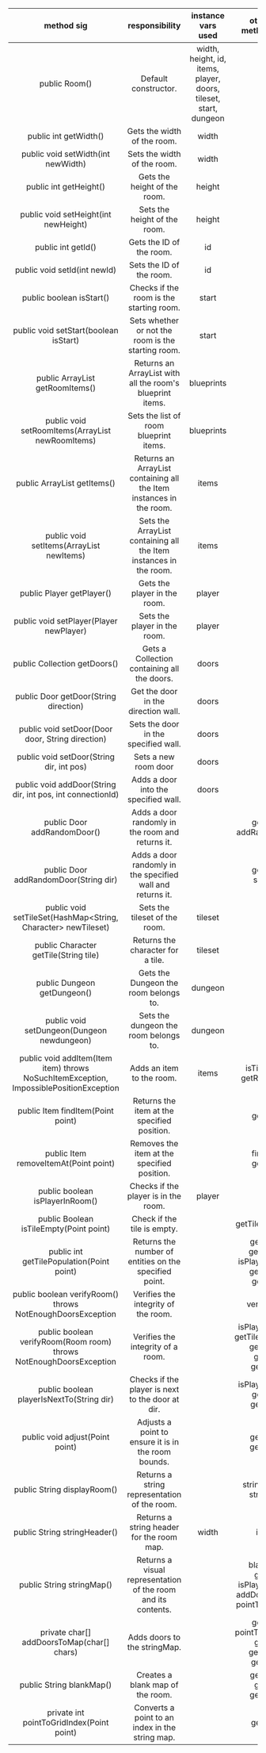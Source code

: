 | method sig | responsibility | instance vars used | other class methods called | objects used with method calls | lines of code |
| :----------: | :--------------: | :------------------: | :--------------------------: | :------------------------------: | :-------------: |
| public Room() | Default constructor. | width, height, id, items, player, doors, tileset, start, dungeon |  |  | 9
| public int getWidth() | Gets the width of the room. | width |  |  | 1
| public void setWidth(int newWidth) | Sets the width of the room. | width |  |  | 1
| public int getHeight() | Gets the height of the room. | height |  |  | 1
| public void setHeight(int newHeight) | Sets the height of the room. | height |  |  | 1
| public int getId() | Gets the ID of the room. | id |  |  | 1
| public void setId(int newId) | Sets the ID of the room. | id |  |  | 1
| public boolean isStart() | Checks if the room is the starting room. | start |  |  | 1
| public void setStart(boolean isStart) | Sets whether or not the room is the starting room. | start |  |  | 1
| public ArrayList<Item> getRoomItems() | Returns an ArrayList with all the room's blueprint items. | blueprints |  |  | 1
| public void setRoomItems(ArrayList<Item> newRoomItems) | Sets the list of room blueprint items. | blueprints |  |  | 1
| public ArrayList<Item> getItems() | Returns an ArrayList containing all the Item instances in the room. | items |  |  | 1
| public void setItems(ArrayList<Item> newItems) | Sets the ArrayList containing all the Item instances in the room. | items |  |  | 1
| public Player getPlayer() | Gets the player in the room. | player |  |  | 1
| public void setPlayer(Player newPlayer) | Sets the player in the room. | player |  |  | 1
| public Collection<Door> getDoors() | Gets a Collection containing all the doors. | doors |  |  | 1
| public Door getDoor(String direction) | Get the door in the direction wall. | doors |  |  | 1
| public void setDoor(Door door, String direction) | Sets the door in the specified wall. | doors |  |  | 5
| public void setDoor(String dir, int pos) | Sets a new room door | doors |  | Door() | 4
| public void addDoor(String dir, int pos, int connectionId) | Adds a door into the specified wall. | doors |  |  | 2
| public Door addRandomDoor() | Adds a door randomly in the room and returns it. |  | getDoor(), addRandomDoor() |  | 11
| public Door addRandomDoor(String dir) | Adds a door randomly in the specified wall and returns it. |  | getDoor(), setDoor() |  | 6
| public void setTileSet(HashMap<String, Character> newTileset) | Sets the tileset of the room. | tileset |  |  | 1
| public Character getTile(String tile) | Returns the character for a tile. | tileset |  |  | 1
| public Dungeon getDungeon() | Gets the Dungeon the room belongs to. | dungeon |  |  | 1
| public void setDungeon(Dungeon newdungeon) | Sets the dungeon the room belongs to. | dungeon |  |  | 1
| public void addItem(Item item) throws NoSuchItemException, ImpossiblePositionException | Adds an item to the room. | items | isTileEmpty(), getRoomItems() | item.getId(), item.getXyLocation(), item.setCurrentRoom() | 15
| public Item findItem(Point point) | Returns the item at the specified position. |  | getItems() | Item.getXyLocation() | 7
| public Item removeItemAt(Point point) | Removes the item at the specified position. |  | findItem(), getItems() |  | 3
| public boolean isPlayerInRoom() | Checks if the player is in the room. | player |  | Player.getCurrentRoom() | 1
| public Boolean isTileEmpty(Point point) | Check if the tile is empty. |  | getTilePopulation() |  | 1
| public int getTilePopulation(Point point) | Returns the number of entities on the specified point. |  | getWidth(), getHeight(), isPlayerInRoom(), getPlayer(), getItems() | Player.getXyLocation(), Item.getXyLocation() | 16
| public boolean verifyRoom() throws NotEnoughDoorsException | Verifies the integrity of the room. |  | verifyRoom() |  | 1
| public boolean verifyRoom(Room room) throws NotEnoughDoorsException | Verifies the integrity of a room. |  | isPlayerInRoom(), getTilePopulation(), getPlayer(), getItems, getDoors() | Player.getXyLocation(), item.getXyLocation(), Door.getConnectedRooms(), Door.getRoom() | 17
| public boolean playerIsNextTo(String dir) | Checks if the player is next to the door at dir. |  | isPlayerInRoom(), getDoor(), getPlayer() | Player.getXyLocation(), Door.getPosition() | 11
| public void adjust(Point point) | Adjusts a point to ensure it is in the room bounds. |  | getWidth(), getHeight() |  | 10
| public String displayRoom() | Returns a string representation of the room. |  | stringHeader(), stringMap() |  | 1
| public String stringHeader() | Returns a string header for the room map. | width | isStart() |  | 15
| public String stringMap() | Returns a visual representation of the room and its contents. |  | blankMap(), getTile(), isPlayerInRoom(), addDoorsToMap(), pointToGridIndex() | Player.getXyLocation(), Item.getXyLocation(), Item.getType() | 10
| private char[] addDoorsToMap(char[] chars) | Adds doors to the stringMap. |  | getDoor(), pointToGridIndex(), getTile(), getHeight(), getWidth() | Door.getPosition(), Door.isComplete() | 17
| public String blankMap() | Creates a blank map of the room. |  | getWidth(), getTile(), getHeight() |  | 17
| private int pointToGridIndex(Point point) | Converts a point to an index in the string map. |  | getWidth() |  | 2
